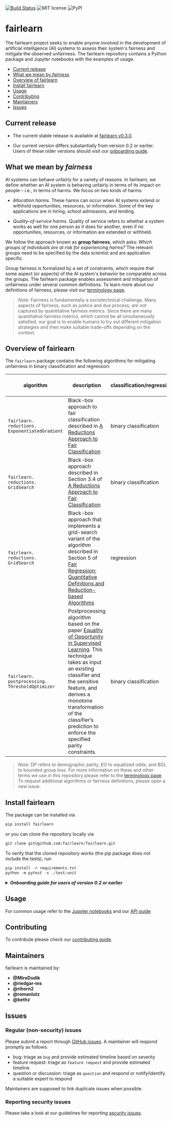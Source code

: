 [![Build Status](https://dev.azure.com/responsibleai/fairlearn/_apis/build/status/Nightly?branchName=master)](https://dev.azure.com/responsibleai/fairlearn/_build/latest?definitionId=23&branchName=master) ![MIT license](https://img.shields.io/badge/License-MIT-blue.svg) ![PyPI](https://img.shields.io/pypi/v/fairlearn?color=blue)

# fairlearn

The fairlearn project seeks to enable anyone involved in the development of artificial intelligence (AI) systems to assess their system's fairness and mitigate the observed unfairness. The fairlearn repository contains a Python package and Jupyter notebooks with the examples of usage.

- [Current release](#current-release)
- [What we mean by _fairness_](#what-we-mean-by-fairness)
- [Overview of fairlearn](#overview-of-fairlearn)
- [Install fairlearn](#install-fairlearn)
- [Usage](#usage)
- [Contributing](#contributing)
- [Maintainers](#maintainers)
- [Issues](#issues)

## Current release

- The current stable release is available at [fairlearn v0.3.0](https://github.com/fairlearn/fairlearn/tree/v0.3.0).

- Our current version differs substantially from version 0.2 or earlier. Users of these older versions should visit our [onboarding guide](#onboarding-guide).

## What we mean by _fairness_

AI systems can behave unfairly for a variety of reasons. In fairlearn, we define whether an AI system is behaving unfairly in terms of its impact on people – i.e., in terms of harms. We focus on two kinds of harms:

- _Allocation harms._ These harms can occur when AI systems extend or withhold opportunities, resources, or information. Some of the key applications are in hiring, school admissions, and lending.

- _Quality-of-service harms._ Quality of service refers to whether a system works as well for one person as it does for another, even if no opportunities, resources, or information are extended or withheld.

We follow the approach known as **group fairness**, which asks: _Which groups of individuals are at risk for experiencing harms?_ The relevant groups need to be specified by the data scientist and are application specific.

Group fairness is formalized by a set of constraints, which require that some aspect (or aspects) of the AI system's behavior be comparable across the groups. The fairlearn package enables assessment and mitigation of unfairness under several common definitions.
To learn more about our definitions of fairness, please visit our [terminology page](TERMINOLOGY.md#fairness-of-ai-systems).

>_Note_:
> Fairness is fundamentally a sociotechnical challenge. Many aspects of fairness, such as justice and due process, are not captured by quantitative fairness metrics. Since there are many quantitative fairness metrics, which cannot be all simultaneously satisfied, our goal is to enable humans to try out different mitigation strategies and then make suitable trade-offs depending on the context.

## Overview of fairlearn

The `fairlearn` package contains the following algorithms for mitigating unfairness in binary classification and regression:

| algorithm | description | classification/regression | sensitive features | supported fairness definitions |
| --- | --- | --- | --- | --- |
| `fairlearn.` `reductions.` `ExponentiatedGradient` | Black-box approach to fair classification described in [A Reductions Approach to Fair Classification](https://arxiv.org/abs/1803.02453)| binary classification | categorical | DP, EO |
| `fairlearn.` `reductions.` `GridSearch` | Black-box approach described in Section 3.4 of [A Reductions Approach to Fair Classification](https://arxiv.org/abs/1803.02453)| binary classification | binary | DP, EO |
| `fairlearn.` `reductions.` `GridSearch` | Black-box approach that implements a grid-search variant of the algorithm described in Section 5 of [Fair Regression: Quantitative Definitions and Reduction-based Algorithms](https://arxiv.org/1905.12843) | regression | binary | BGL |
| `fairlearn.` `postprocessing.` `ThresholdOptimizer` | Postprocessing algorithm based on the paper [Equality of Opportunity in Supervised Learning](https://arxiv.org/pdf/1610.02413.pdf). This technique takes as input an existing classifier and the sensitive feature, and derives a monotone transformation of the classifier’s prediction to enforce the specified parity constraints. | binary classification | categorical | DP, EO |

> _Note_:
> DP refers to demographic parity, EO to equalized odds, and BGL to bounded group loss. For more information on these and other terms we use in this repository please refer to the [terminology page](TERMINOLOGY.md). To request additional algorithms or fairness definitions, please open a new issue.

## Install fairlearn

The package can be installed via

```python
pip install fairlearn
```

or you can clone the repository locally via

```python
git clone git@github.com:fairlearn/fairlearn.git
```

To verify that the cloned repository works (the pip package does not include the tests), run

```python
pip install -r requirements.txt
python -m pytest -s ./test/unit
```


<details name="onboarding-guide">
<summary>
<strong>
<em>
Onboarding guide for users of version 0.2 or earlier
</em>
</strong>
</summary>

Up to the version 0.2, fairlearn contained only the exponentiated gradient method. The fairlearn repository now has a more comprehensive scope and aims to incorporate other methods as specified above. The same exponentiated gradient technique is now located under `fairlearn.reductions.ExponentiatedGradient` as a class. While in the past you could have run

```python
import numpy as np
from fairlearn.classred import expgrad
from fairlearn.moments import DP

estimator = LogisticRegression()  # or any other estimator
exponentiated_gradient_result = expgrad(X, sensitive_features, y, estimator, constraints=DP())
positive_probabilities = exponentiated_gradient_result.best_classifier(X)
randomized_predictions = (positive_probabilities >= np.random.rand(len(positive_probabilities))) * 1
```

the equivalent operation is now

```python
from fairlearn.reductions import ExponentiatedGradient, DemographicParity

estimator = LogisticRegression()  # or any other estimator
exponentiated_gradient = ExponentiatedGradient(estimator, constraints=DemographicParity())
exponentiated_gradient.fit(X, y, sensitive_features=sensitive_features)
randomized_predictions = exponentiated_gradient.predict(X)
```

Please open a new issue if you encounter any problems.

</details>

## Usage

For common usage refer to the [Jupyter notebooks](./notebooks) and our [API guide](CONTRIBUTING.md#api)

## Contributing

To contribute please check our [contributing guide](CONTRIBUTING.md).

## Maintainers

fairlearn is maintained by:

- **@MiroDudik**
- **@riedgar-ms**
- **@rihorn2**
- **@romanlutz**
- **@bethz**

## Issues

### Regular (non-security) issues

Please submit a report through [GitHub issues](https://github.com/fairlearn/fairlearn/issues). A maintainer will respond promptly as follows:
- bug: triage as `bug` and provide estimated timeline based on severity
- feature request: triage as `feature request` and provide estimated timeline
- question or discussion: triage as `question` and respond or notify/identify a suitable expert to respond

Maintainers are supposed to link duplicate issues when possible.

### Reporting security issues

Please take a look at our guidelines for reporting [security issues](SECURITY.md).